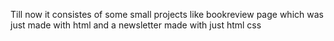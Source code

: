 Till now it consistes of some small projects like bookreview page which was just made with html and a newsletter made with just html css
